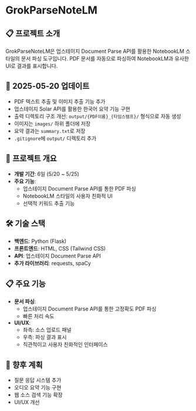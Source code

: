 # GrokParseNoteLM

## 📋 프로젝트 소개
GrokParseNoteLM은 업스테이지 Document Parse API를 활용한 NotebookLM 스타일의 문서 파싱 도구입니다. PDF 문서를 자동으로 파싱하여 NotebookLM과 유사한 UI로 결과를 표시합니다.

## 📌 2025-05-20 업데이트
- PDF 텍스트 추출 및 이미지 추출 기능 추가
- 업스테이지 Solar API를 활용한 한국어 요약 기능 구현
- 출력 디렉토리 구조 개선: `output/{PDF이름}_{타임스탬프}/` 형식으로 자동 생성
- 이미지는 `images/` 하위 폴더에 저장
- 요약 결과는 `summary.txt`로 저장
- `.gitignore`에 `output/` 디렉토리 추가

## 🚀 프로젝트 개요
- **개발 기간**: 6일 (5/20 ~ 5/25)
- **주요 기능**:
  - 업스테이지 Document Parse API를 통한 PDF 파싱
  - NotebookLM 스타일의 사용자 친화적 UI
  - 선택적 키워드 추출 기능

## 🛠️ 기술 스택
- **백엔드**: Python (Flask)
- **프론트엔드**: HTML, CSS (Tailwind CSS)
- **API**: 업스테이지 Document Parse API
- **추가 라이브러리**: requests, spaCy

## 📋 주요 기능
- **문서 파싱**:
  - 업스테이지 Document Parse API를 통한 고정확도 PDF 파싱
  - 빠른 처리 속도
- **UI/UX**:
  - 좌측: 소스 업로드 패널
  - 우측: 파싱 결과 표시
  - 직관적이고 사용자 친화적인 인터페이스

## 🎯 향후 계획
- 질문 응답 시스템 추가
- 오디오 요약 기능 구현
- 웹 소스 검색 기능 확장
- UI/UX 개선
